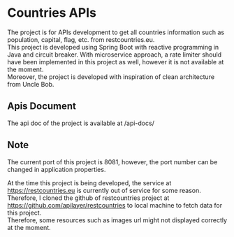 # Countries APIs

The project is for APIs development to get all countries information such as population, capital, flag, etc. from restcountries.eu. <br/>
This project is developed using Spring Boot with reactive programming in Java and circuit breaker. With microservice approach, a rate limiter should have been implemented in this project as well, however it is not available at the moment. <br/>
Moreover, the project is developed with inspiration of clean architecture from Uncle Bob.

## Apis Document

The api doc of the project is available at /api-docs/

## Note
The current port of this project is 8081, however, the port number can be changed in application properties. <br/>

At the time this project is being developed, the service at https://restcountries.eu is currently out of service for some reason. Therefore, I cloned the github of restcountries project at https://github.com/apilayer/restcountries to local machine to fetch data for this project. <br/>
Therefore, some resources such as images url might not displayed correctly at the moment.  